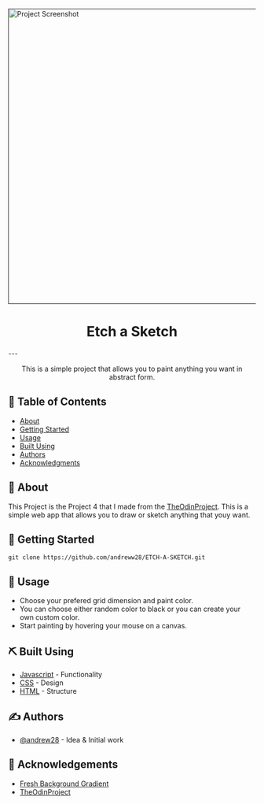 <p align="left">
  <a href="" rel="noopener">
 <img width=800 height=600px src="https://i.postimg.cc/L8fssnRJ/Screenshot-23.png" alt="Project Screenshot"></a>
</p>

<h1 align="center">Etch a Sketch</h1>
---

<p align="center">This is a simple project that allows you to paint anything you want in abstract form.
    <br> 
</p>

## 📝 Table of Contents
- [About](#about)
- [Getting Started](#getting_started)
- [Usage](#usage)
- [Built Using](#built_using)
- [Authors](#authors)
- [Acknowledgments](#acknowledgement)

## 🧐 About <a name = "about"></a>
This Project is the Project 4 that I made from the [TheOdinProject](https://www.theodinproject.com/paths/). This is a simple web app that allows you to draw or sketch anything that youy want.

## 🏁 Getting Started <a name = "getting_started"></a>
```
git clone https://github.com/andreww28/ETCH-A-SKETCH.git
```

## 🎈 Usage <a name="usage"></a>
- Choose your prefered grid dimension and paint color.
- You can choose either random color to black or you can create your own custom color.
- Start painting by hovering your mouse on a canvas.

## ⛏️ Built Using <a name = "built_using"></a>
- [Javascript](https://www.javascript.com/) - Functionality
- [CSS](https://css.com/) - Design
- [HTML](https://html.org/) - Structure

## ✍️ Authors <a name = "authors"></a>
- [@andrew28](https://github.com/andreww28) - Idea & Initial work

## 🎉 Acknowledgements <a name = "acknowledgement"></a>
- [Fresh Background Gradient](https://webgradients.com/)
- [TheOdinProject](https://www.theodinproject.com/paths/)
